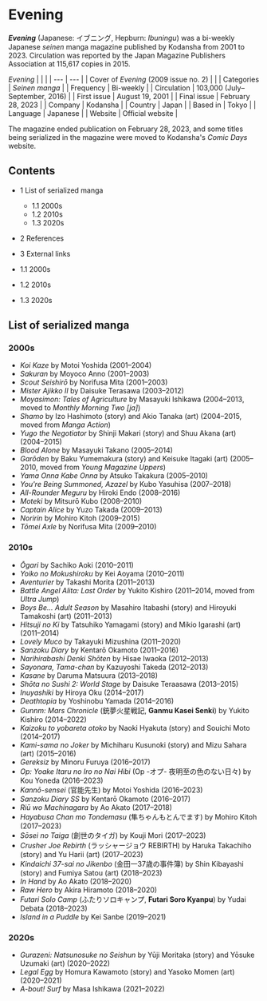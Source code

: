# Evening

***Evening*** (Japanese: イブニング, Hepburn: *Ibuningu*) was a bi-weekly Japanese *seinen* manga magazine published by Kodansha from 2001 to 2023\. Circulation was reported by the Japan Magazine Publishers Association at 115,617 copies in 2015\.

*Evening*
|  | |
| --- | --- |
| Cover of *Evening* (2009 issue no. 2\) | |
| Categories | *Seinen manga* |
| Frequency | Bi-weekly |
| Circulation | 103,000 (July–September, 2016\) |
| First issue | August 19, 2001 |
| Final issue | February 28, 2023 |
| Company | Kodansha |
| Country | Japan |
| Based in | Tokyo |
| Language | Japanese |
| Website | Official website |

The magazine ended publication on February 28, 2023, and some titles being serialized in the magazine were moved to Kodansha's *Comic Days* website.

Contents
--------

* 1 List of serialized manga
	+ 1\.1 2000s
	+ 1\.2 2010s
	+ 1\.3 2020s
* 2 References
* 3 External links

* 1\.1 2000s
* 1\.2 2010s
* 1\.3 2020s

List of serialized manga
------------------------

### 2000s

* *Koi Kaze* by Motoi Yoshida (2001–2004\)
* *Sakuran* by Moyoco Anno (2001–2003\)
* *Scout Seishirō* by Norifusa Mita (2001–2003\)
* *Mister Ajikko II* by Daisuke Terasawa (2003–2012\)
* *Moyasimon: Tales of Agriculture* by Masayuki Ishikawa (2004–2013, moved to *Monthly Morning Two \[ja]*)
* *Shamo* by Izo Hashimoto (story) and Akio Tanaka (art) (2004–2015, moved from *Manga Action*)
* *Yugo the Negotiator* by Shinji Makari (story) and Shuu Akana (art) (2004–2015\)
* *Blood Alone* by Masayuki Takano (2005–2014\)
* *Garōden* by Baku Yumemakura (story) and Keisuke Itagaki (art) (2005–2010, moved from *Young Magazine Uppers*)
* *Yama Onna Kabe Onna* by Atsuko Takakura (2005–2010\)
* *You're Being Summoned, Azazel* by Kubo Yasuhisa (2007–2018\)
* *All-Rounder Meguru* by Hiroki Endo (2008–2016\)
* *Moteki* by Mitsurō Kubo (2008–2010\)
* *Captain Alice* by Yuzo Takada (2009–2013\)
* *Noririn* by Mohiro Kitoh (2009–2015\)
* *Tōmei Axle* by Norifusa Mita (2009–2010\)

### 2010s

* *Ōgari* by Sachiko Aoki (2010–2011\)
* *Yoiko no Mokushiroku* by Kei Aoyama (2010–2011\)
* *Aventurier* by Takashi Morita (2011–2013\)
* *Battle Angel Alita: Last Order* by Yukito Kishiro (2011–2014, moved from *Ultra Jump*)
* *Boys Be… Adult Season* by Masahiro Itabashi (story) and Hiroyuki Tamakoshi (art) (2011–2013\)
* *Hitsuji no Ki* by Tatsuhiko Yamagami (story) and Mikio Igarashi (art) (2011–2014\)
* *Lovely Muco* by Takayuki Mizushina (2011–2020\)
* *Sanzoku Diary* by Kentarō Okamoto (2011–2016\)
* *Narihirabashi Denki Shōten* by Hisae Iwaoka (2012–2013\)
* *Sayonara, Tama-chan* by Kazuyoshi Takeda (2012–2013\)
* *Kasane* by Daruma Matsuura (2013–2018\)
* *Shōta no Sushi 2: World Stage* by Daisuke Teraasawa (2013–2015\)
* *Inuyashiki* by Hiroya Oku (2014–2017\)
* *Deathtopia* by Yoshinobu Yamada (2014–2016\)
* *Gunnm: Mars Chronicle* (銃夢火星戦記, **Ganmu Kasei Senki**) by Yukito Kishiro (2014–2022\)
* *Kaizoku to yobareta otoko* by Naoki Hyakuta (story) and Souichi Moto (2014–2017\)
* *Kami-sama no Joker* by Michiharu Kusunoki (story) and Mizu Sahara (art) (2015–2016\)
* *Gereksiz* by Minoru Furuya (2016–2017\)
* *Op: Yoake Itaru no Iro no Nai Hibi* (Op -オプ- 夜明至の色のない日々) by Kou Yoneda (2016–2023\)
* *Kannō-sensei* (官能先生) by Motoi Yoshida (2016–2023\)
* *Sanzoku Diary SS* by Kentarō Okamoto (2016–2017\)
* *Riū wo Machinagara* by Ao Akato (2017–2018\)
* *Hayabusa Chan mo Tondemasu* (隼ちゃんもとんでます) by Mohiro Kitoh (2017–2023\)
* *Sōsei no Taiga* (創世のタイガ) by Kouji Mori (2017–2023\)
* *Crusher Joe Rebirth* (ラッシャージョウ REBIRTH) by Haruka Takachiho (story) and Yu Harii (art) (2017–2023\)
* *Kindaichi 37-sai no Jikenbo* (金田一37歳の事件簿) by Shin Kibayashi (story) and Fumiya Satou (art) (2018–2023\)
* *In Hand* by Ao Akato (2018–2020\)
* *Raw Hero* by Akira Hiramoto (2018–2020\)
* *Futari Solo Camp* (ふたりソロキャンプ, **Futari Soro Kyanpu**) by Yudai Debata (2018–2023\)
* *Island in a Puddle* by Kei Sanbe (2019–2021\)

### 2020s

* *Gurazeni: Natsunosuke no Seishun* by Yūji Moritaka (story) and Yōsuke Uzumaki (art) (2020–2022\)
* *Legal Egg* by Homura Kawamoto (story) and Yasoko Momen (art) (2020–2021\)
* *A-bout! Surf* by Masa Ishikawa (2021–2022\)